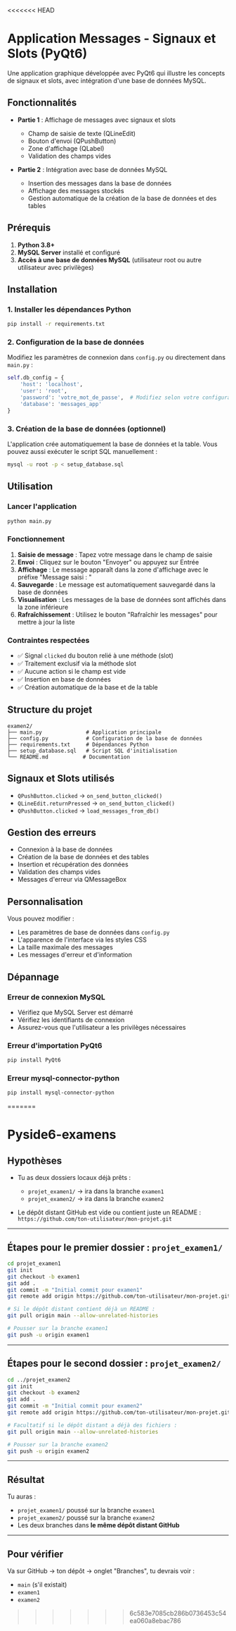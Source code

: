 <<<<<<< HEAD
# Application Messages - Signaux et Slots (PyQt6)

Une application graphique développée avec PyQt6 qui illustre les concepts de signaux et slots, avec intégration d'une base de données MySQL.

## Fonctionnalités

- **Partie 1** : Affichage de messages avec signaux et slots
  - Champ de saisie de texte (QLineEdit)
  - Bouton d'envoi (QPushButton)
  - Zone d'affichage (QLabel)
  - Validation des champs vides

- **Partie 2** : Intégration avec base de données MySQL
  - Insertion des messages dans la base de données
  - Affichage des messages stockés
  - Gestion automatique de la création de la base de données et des tables

## Prérequis

1. **Python 3.8+**
2. **MySQL Server** installé et configuré
3. **Accès à une base de données MySQL** (utilisateur root ou autre utilisateur avec privilèges)

## Installation

### 1. Installer les dépendances Python

```bash
pip install -r requirements.txt
```

### 2. Configuration de la base de données

Modifiez les paramètres de connexion dans `config.py` ou directement dans `main.py` :

```python
self.db_config = {
    'host': 'localhost',
    'user': 'root',
    'password': 'votre_mot_de_passe',  # Modifiez selon votre configuration
    'database': 'messages_app'
}
```

### 3. Création de la base de données (optionnel)

L'application crée automatiquement la base de données et la table. Vous pouvez aussi exécuter le script SQL manuellement :

```bash
mysql -u root -p < setup_database.sql
```

## Utilisation

### Lancer l'application

```bash
python main.py
```

### Fonctionnement

1. **Saisie de message** : Tapez votre message dans le champ de saisie
2. **Envoi** : Cliquez sur le bouton "Envoyer" ou appuyez sur Entrée
3. **Affichage** : Le message apparaît dans la zone d'affichage avec le préfixe "Message saisi : "
4. **Sauvegarde** : Le message est automatiquement sauvegardé dans la base de données
5. **Visualisation** : Les messages de la base de données sont affichés dans la zone inférieure
6. **Rafraîchissement** : Utilisez le bouton "Rafraîchir les messages" pour mettre à jour la liste

### Contraintes respectées

- ✅ Signal `clicked` du bouton relié à une méthode (slot)
- ✅ Traitement exclusif via la méthode slot
- ✅ Aucune action si le champ est vide
- ✅ Insertion en base de données
- ✅ Création automatique de la base et de la table

## Structure du projet

```
examen2/
├── main.py              # Application principale
├── config.py            # Configuration de la base de données
├── requirements.txt     # Dépendances Python
├── setup_database.sql   # Script SQL d'initialisation
└── README.md           # Documentation
```

## Signaux et Slots utilisés

- `QPushButton.clicked` → `on_send_button_clicked()`
- `QLineEdit.returnPressed` → `on_send_button_clicked()`
- `QPushButton.clicked` → `load_messages_from_db()`

## Gestion des erreurs

- Connexion à la base de données
- Création de la base de données et des tables
- Insertion et récupération des données
- Validation des champs vides
- Messages d'erreur via QMessageBox

## Personnalisation

Vous pouvez modifier :
- Les paramètres de base de données dans `config.py`
- L'apparence de l'interface via les styles CSS
- La taille maximale des messages
- Les messages d'erreur et d'information

## Dépannage

### Erreur de connexion MySQL
- Vérifiez que MySQL Server est démarré
- Vérifiez les identifiants de connexion
- Assurez-vous que l'utilisateur a les privilèges nécessaires

### Erreur d'importation PyQt6
```bash
pip install PyQt6
```

### Erreur mysql-connector-python
```bash
pip install mysql-connector-python
``` 
=======
# Pyside6-examens

## Hypothèses

* Tu as deux dossiers locaux déjà prêts :

  * `projet_examen1/` → ira dans la branche `examen1`
  * `projet_examen2/` → ira dans la branche `examen2`
* Le dépôt distant GitHub est vide ou contient juste un README :
  `https://github.com/ton-utilisateur/mon-projet.git`

---

## Étapes pour le premier dossier : `projet_examen1/`

```bash
cd projet_examen1
git init
git checkout -b examen1
git add .
git commit -m "Initial commit pour examen1"
git remote add origin https://github.com/ton-utilisateur/mon-projet.git

# Si le dépôt distant contient déjà un README :
git pull origin main --allow-unrelated-histories

# Pousser sur la branche examen1
git push -u origin examen1
```

---

## Étapes pour le second dossier : `projet_examen2/`

```bash
cd ../projet_examen2
git init
git checkout -b examen2
git add .
git commit -m "Initial commit pour examen2"
git remote add origin https://github.com/ton-utilisateur/mon-projet.git

# Facultatif si le dépôt distant a déjà des fichiers :
git pull origin main --allow-unrelated-histories

# Pousser sur la branche examen2
git push -u origin examen2
```

---

## Résultat

Tu auras :

* `projet_examen1/` poussé sur la branche `examen1`
* `projet_examen2/` poussé sur la branche `examen2`
* Les deux branches dans **le même dépôt distant GitHub**

---

## Pour vérifier

Va sur GitHub → ton dépôt → onglet "Branches", tu devrais voir :

* `main` (s'il existait)
* `examen1`
* `examen2`

>>>>>>> 6c583e7085cb286b0736453c54ea060a8ebac786
